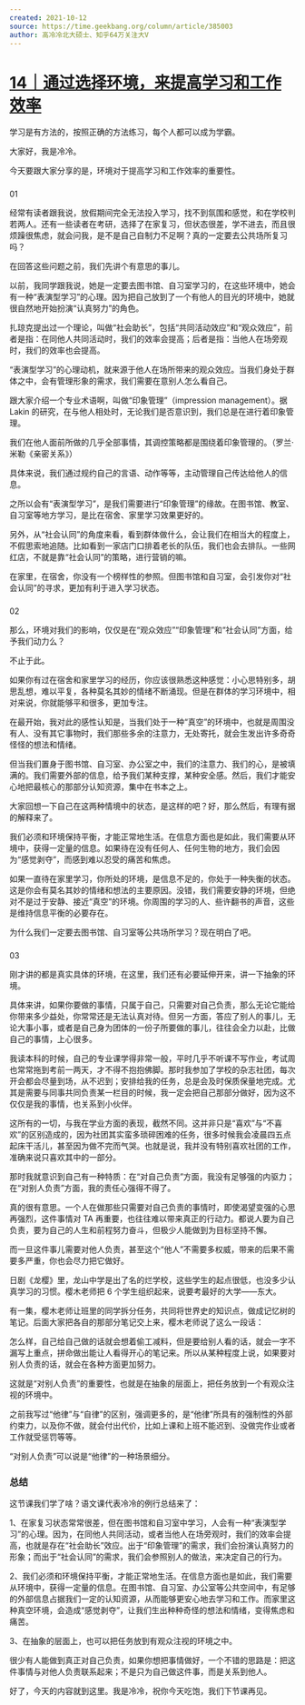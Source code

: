 ```yaml
---
created: 2021-10-12
source: https://time.geekbang.org/column/article/385003
author: 高冷冷北大硕士、知乎64万关注大V
---
```


# [14｜通过选择环境，来提高学习和工作效率](https://time.geekbang.org/column/article/385003)


学习是有方法的，按照正确的方法练习，每个人都可以成为学霸。

大家好，我是冷冷。

今天要跟大家分享的是，环境对于提高学习和工作效率的重要性。

### 

01

经常有读者跟我说，放假期间完全无法投入学习，找不到氛围和感觉，和在学校判若两人。还有一些读者在考研，选择了在家复习，但状态很差，学不进去，而且很烦躁很焦虑，就会问我，是不是自己自制力不足啊？真的一定要去公共场所复习吗？

在回答这些问题之前，我们先讲个有意思的事儿。

以前，我同学跟我说，她是一定要去图书馆、自习室学习的，在这些环境中，她会有一种“表演型学习”的心理。因为把自己放到了一个有他人的目光的环境中，她就很自然地开始扮演“认真努力”的角色。

扎琼克提出过一个理论，叫做“社会助长”，包括“共同活动效应”和“观众效应”，前者是指：在同他人共同活动时，我们的效率会提高；后者是指：当他人在场旁观时，我们的效率也会提高。

“表演型学习”的心理动机，就来源于他人在场所带来的观众效应。当我们身处于群体之中，会有管理形象的需求，我们需要在意别人怎么看自己。

跟大家介绍一个专业术语啊，叫做“印象管理”（impression management）。据 Lakin 的研究，在与他人相处时，无论我们是否意识到，我们总是在进行着印象管理。

我们在他人面前所做的几乎全部事情，其调控策略都是围绕着印象管理的。（罗兰·米勒《亲密关系》）

具体来说，我们通过规约自己的言语、动作等等，主动管理自己传达给他人的信息。

之所以会有“表演型学习”，是我们需要进行“印象管理”的缘故。在图书馆、教室、自习室等地方学习，是比在宿舍、家里学习效果更好的。

另外，从“社会认同”的角度来看，看到群体做什么，会让我们在相当大的程度上，不假思索地追随。比如看到一家店门口排着老长的队伍，我们也会去排队。一些网红店，不就是靠“社会认同”的策略，进行营销的嘛。

在家里，在宿舍，你没有一个榜样性的参照。但图书馆和自习室，会引发你对“社会认同”的寻求，更加有利于进入学习状态。

### 

02

那么，环境对我们的影响，仅仅是在“观众效应”“印象管理”和“社会认同”方面，给予我们动力么？

不止于此。

如果你有过在宿舍和家里学习的经历，你应该很熟悉这种感觉：小心思特别多，胡思乱想，难以平复，各种莫名其妙的情绪不断涌现。但是在群体的学习环境中，相对来说，你就能够平和很多，更加专注。

在最开始，我对此的感性认知是，当我们处于一种“真空”的环境中，也就是周围没有人、没有其它事物时，我们那些多余的注意力，无处寄托，就会生发出许多奇奇怪怪的想法和情绪。

但当我们置身于图书馆、自习室、办公室之中，我们的注意力、我们的心，是被填满的。我们需要外部的信息，给予我们某种支撑，某种安全感。然后，我们才能安心地把最核心的那部分认知资源，集中在书本之上。

大家回想一下自己在这两种情境中的状态，是这样的吧？好，那么然后，有理有据的解释来了。

我们必须和环境保持平衡，才能正常地生活。在信息方面也是如此，我们需要从环境中，获得一定量的信息。如果待在没有任何人、任何生物的地方，我们会因为“感觉剥夺”，而感到难以忍受的痛苦和焦虑。

如果一直待在家里学习，你所处的环境，是信息不足的，你处于一种失衡的状态。这是你会有莫名其妙的情绪和想法的主要原因。没错，我们需要安静的环境，但绝对不是过于安静、接近“真空”的环境。你周围的学习的人、些许翻书的声音，这些是维持信息平衡的必要存在。

为什么我们一定要去图书馆、自习室等公共场所学习？现在明白了吧。

### 

03

刚才讲的都是真实具体的环境，在这里，我们还有必要延伸开来，讲一下抽象的环境。

具体来讲，如果你要做的事情，只属于自己，只需要对自己负责，那么无论它能给你带来多少益处，你常常还是无法认真对待。但另一方面，答应了别人的事儿，无论大事小事，或者是自己身为团体的一份子所要做的事儿，往往会全力以赴，比做自己的事情，上心很多。

我读本科的时候，自己的专业课学得非常一般，平时几乎不听课不写作业，考试周也常常拖到考前一两天，才不得不抱抱佛脚。那时我参加了学校的杂志社团，每次开会都会尽量到场，从不迟到；安排给我的任务，总是会及时保质保量地完成。尤其是需要与同事共同负责某一栏目的时候，我一定会把自己那部分做好，因为这不仅仅是我的事情，也关系到小伙伴。

这所有的一切，与我在学业方面的表现，截然不同。这并非只是“喜欢”与“不喜欢”的区别造成的，因为社团其实蛮多琐碎困难的任务，很多时候我会凌晨四五点起床干活儿，甚至因为做不完而气哭。也就是说，我并没有特别喜欢社团的工作，准确来说只喜欢其中的一部分。

那时我就意识到自己有一种特质：在“对自己负责”方面，我没有足够强的内驱力；在“对别人负责”方面，我的责任心强得不得了。

真的很有意思。一个人在做那些只需要对自己负责的事情时，即使渴望变强的心思再强烈，这件事情对 TA 再重要，也往往难以带来真正的行动力。都说人要为自己负责，要为自己的人生和前程努力奋斗，但极少人能做到为目标坚持不懈。

而一旦这件事儿需要对他人负责，甚至这个“他人”不需要多权威，带来的后果不需要多严重，你也会尽力把它做好。

日剧《龙樱》里，龙山中学是出了名的烂学校，这些学生的起点很低，也没多少认真学习的习惯。樱木老师把 6 个学生组织起来，说要考最好的大学——东大。

有一集，樱木老师让班里的同学拆分任务，共同将世界史的知识点，做成记忆树的笔记。后面大家把各自的那部分笔记交上来，樱木老师说了这么一段话：

怎么样，自己给自己做的话就会想着偷工减料，但是要给别人看的话，就会一字不漏写上重点，拼命做出能让人看得开心的笔记来。所以从某种程度上说，如果要对别人负责的话，就会在各种方面更加努力。

这就是“对别人负责”的重要性，也就是在抽象的层面上，把任务放到一个有观众注视的环境中。

之前我写过“他律”与“自律”的区别，强调更多的，是“他律”所具有的强制性的外部约束力，以及你不做，就会付出代价，比如上课和上班不能迟到、没做完作业或者工作就受惩罚等等。

“对别人负责”可以说是“他律”的一种场景细分。

### 总结

这节课我们学了啥？语文课代表冷冷的例行总结来了：

1、在家复习状态常常很差，但在图书馆和自习室中学习，人会有一种“表演型学习”的心理。因为，在同他人共同活动，或者当他人在场旁观时，我们的效率会提高，也就是存在“社会助长”效应。出于“印象管理”的需求，我们会扮演认真努力的形象；而出于“社会认同”的需求，我们会参照别人的做法，来决定自己的行为。

2、我们必须和环境保持平衡，才能正常地生活。在信息方面也是如此，我们需要从环境中，获得一定量的信息。在图书馆、自习室、办公室等公共空间中，有足够的外部信息占据我们一定的认知资源，从而能够更安心地去学习和工作。而家里这种真空环境，会造成“感觉剥夺”，让我们生出种种奇怪的想法和情绪，变得焦虑和痛苦。

3、在抽象的层面上，也可以把任务放到有观众注视的环境之中。

很少有人能做到真正对自己负责，如果你想把事情做好，一个不错的思路是：把这件事情与对他人负责联系起来；不是只为自己做这件事，而是关系到他人。

好了，今天的内容就到这里。我是冷冷，祝你今天吃饱，我们下节课再见。
